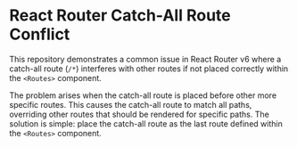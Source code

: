 # React Router Catch-All Route Conflict

This repository demonstrates a common issue in React Router v6 where a catch-all route (`/*`) interferes with other routes if not placed correctly within the `<Routes>` component.

The problem arises when the catch-all route is placed before other more specific routes.  This causes the catch-all route to match all paths, overriding other routes that should be rendered for specific paths. The solution is simple: place the catch-all route as the last route defined within the `<Routes>` component.